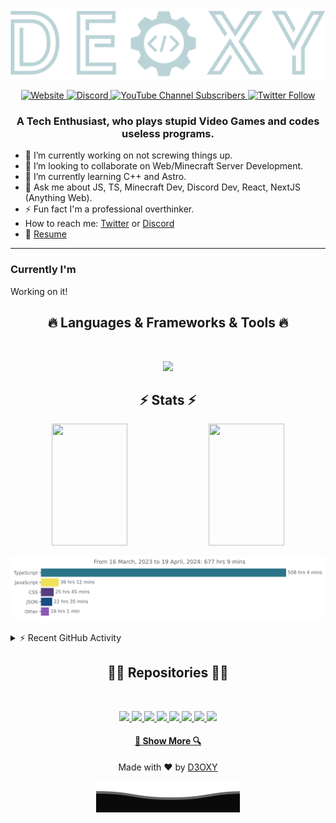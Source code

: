 <p align="center">
<img src="./assets/logo-group.svg" >
</p>

<p align="center">
<a href="https://deoxy.dev">

<img alt="Website" src="https://img.shields.io/website?label=deoxy.dev&style=for-the-badge&url=https%3A%2F%2Fdeoxy.dev">

</a>

<a href="https://deoxy.dev/socials/discord">

<img alt="Discord" src="https://img.shields.io/discord/756751516169142323?style=for-the-badge">

</a>

<a href="https://www.youtube.com/channel/UCECWUVsdYzRotv62PtTWugA">

<img alt="YouTube Channel Subscribers" src="https://img.shields.io/youtube/channel/subscribers/UCECWUVsdYzRotv62PtTWugA?style=for-the-badge">

</a>

<a href="https://twitter.com/d3oxyxd">

<img alt="Twitter Follow" src="https://img.shields.io/twitter/follow/d3oxyxd?color=%231DA1F2&logo=Twitter&logoColor=%231DA1F2&style=for-the-badge">

</a>
</p>

<h3 align='center'>
    A Tech Enthusiast, who plays stupid Video Games and codes useless programs.
</h3>

-   🔭 I’m currently working on not screwing things up.
-   👯 I’m looking to collaborate on Web/Minecraft Server Development.
-   🌱 I’m currently learning C++ and Astro.
-   💬 Ask me about JS, TS, Minecraft Dev, Discord Dev, React, NextJS (Anything Web).
-   ⚡ Fun fact I'm a professional overthinker.
-   How to reach me: [Twitter](https://twitter.com/d3oxyxd) or [Discord](https://deoxy.dev/links?redirect=discord)
-   📝 [Resume](https://deoxy.dev/links?redirect=resume)

---

### Currently I'm

Working on it!

<h2 align="center">🔥 Languages & Frameworks & Tools 🔥</h2>
<br>
<p align="center">
  <a href="https://skillicons.dev">
<img src="https://skillicons.dev/icons?i=ts,html,react,astro,tailwind,vscode,nodejs,linux,postgres,mongodb,js,css,nextjs,svelte,git,figma,deno,bash,mysql,redis&theme=dark&perline=10" />
  </a>
</p>

<h2 align="center">⚡ Stats ⚡</h2>
<div align="center">  
  <img width="49%" height="195px" src="https://gh-stats.deoxy.dev/api/top-langs/?username=d3oxy&theme=transparent&layout=compact" /> 
  <img width="49%" height="195px" src="https://gh-stats.deoxy.dev/api?username=d3oxy&show_icons=true&theme=transparent&count_private=true" />
</div>

<img
  src="https://github.com/D3OXY/D3OXY/blob/main/images/stat.svg"
  alt="Alternative Text"
/>

<details>
<summary>⚡ Recent GitHub Activity</summary>
<!--START_SECTION:activity-->

1. 🚀 Published release [V1](https://github.com/D3OXY/pterodactyl-power/releases/tag/V1) in [D3OXY/pterodactyl-power](https://github.com/D3OXY/pterodactyl-power)
2. 🚀 Published release [V1](https://github.com/D3OXY/pterodactyl-power/releases/tag/V1) in [D3OXY/pterodactyl-power](https://github.com/D3OXY/pterodactyl-power)
3. 🚀 Published release [V1](https://github.com/D3OXY/pterodactyl-power/releases/tag/V1) in [D3OXY/pterodactyl-power](https://github.com/D3OXY/pterodactyl-power)
4. 🚀 Published release [V1](https://github.com/D3OXY/pterodactyl-power/releases/tag/V1) in [D3OXY/pterodactyl-power](https://github.com/D3OXY/pterodactyl-power)

<!--END_SECTION:activity-->
</details>

</p>

<h2 align="center">👨‍💻 Repositories 👨‍💻</h2>
<br>

<p align="center">

<a href="https://github.com/D3OXY/djs-commands">
<img src="https://gh-stats.deoxy.dev/api/pin/?username=d3oxy&repo=djs-commands&show_owner=true&theme=transparent" />
</a>
<a href="https://github.com/D3OXY/pterodactyl-power">
<img src="https://gh-stats.deoxy.dev/api/pin/?username=d3oxy&repo=pterodactyl-power&show_owner=true&theme=transparent" />
</a>
<a href="https://github.com/D3OXY/old.deoxy.dev">
<img src="https://gh-stats.deoxy.dev/api/pin/?username=d3oxy&repo=old.deoxy.dev&show_owner=true&theme=transparent" />
</a>
<a href="https://github.com/d3oxy/censor-badwords">
<img src="https://gh-stats.deoxy.dev/api/pin/?username=d3oxy&repo=censor-badwords&show_owner=true&theme=transparent" />
</a>
<a href="https://github.com/d3oxy/animalfarm-vite">
<img src="https://gh-stats.deoxy.dev/api/pin/?username=d3oxy&repo=animalfarm-vite&show_owner=true&theme=transparent" />
</a>
<a href="https://github.com/d3oxy/Discord-Rich-Presence">
<img src="https://gh-stats.deoxy.dev/api/pin/?username=d3oxy&repo=Discord-Rich-Presence&show_owner=true&theme=transparent" />
</a>
<a href="https://github.com/d3oxy/deoxy.tech">
<img src="https://gh-stats.deoxy.dev/api/pin/?username=d3oxy&repo=gh-stats&show_owner=true&theme=transparent" />
<a href="https://github.com/d3oxy/gh-stats">
<img src="https://gh-stats.deoxy.dev/api/pin/?username=d3oxy&repo=deoxy.tech&show_owner=true&theme=transparent" />
</a>

</p>

<h4 align="center">
  <a href="https://github.com/d3oxy?tab=repositories" title="Show Repositories">🔎 Show More 🔍</a>
</h4>

<p align="center">Made with ❤️ by <a href="https://deoxy.dev">D3OXY</a> </p>

<p align="center">
        <img src="./assets/Bottom.svg" alt="bottom" />
